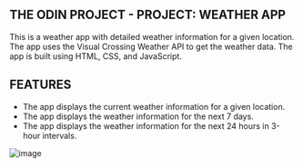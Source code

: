 ## THE ODIN PROJECT - PROJECT: WEATHER APP

This is a weather app with detailed weather information for a given location. The app uses the Visual Crossing Weather API to get the weather data. The app is built using HTML, CSS, and JavaScript.

## FEATURES

- The app displays the current weather information for a given location.
- The app displays the weather information for the next 7 days.
- The app displays the weather information for the next 24 hours in 3-hour intervals.

![image](https://github.com/user-attachments/assets/d3cd5877-f696-46f1-9051-bdc47366e568)
